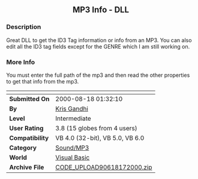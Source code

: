 ﻿<div align="center">

## MP3 Info \- DLL


</div>

### Description

Great DLL to get the ID3 Tag information or info from an MP3. You can also edit all the ID3 tag fields except for the GENRE which I am still working on.
 
### More Info
 
You must enter the full path of the mp3 and then read the other properties to get that info from the mp3.


<span>             |<span>
---                |---
**Submitted On**   |2000-08-18 01:32:10
**By**             |[Kris Gandhi](https://github.com/Planet-Source-Code/PSCIndex/blob/master/ByAuthor/kris-gandhi.md)
**Level**          |Intermediate
**User Rating**    |3.8 (15 globes from 4 users)
**Compatibility**  |VB 4\.0 \(32\-bit\), VB 5\.0, VB 6\.0
**Category**       |[Sound/MP3](https://github.com/Planet-Source-Code/PSCIndex/blob/master/ByCategory/sound-mp3__1-45.md)
**World**          |[Visual Basic](https://github.com/Planet-Source-Code/PSCIndex/blob/master/ByWorld/visual-basic.md)
**Archive File**   |[CODE\_UPLOAD90618172000\.zip](https://github.com/Planet-Source-Code/kris-gandhi-mp3-info-dll__1-10771/archive/master.zip)








